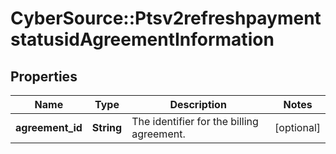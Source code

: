 # CyberSource::Ptsv2refreshpaymentstatusidAgreementInformation

## Properties
Name | Type | Description | Notes
------------ | ------------- | ------------- | -------------
**agreement_id** | **String** | The identifier for the billing agreement.  | [optional] 


